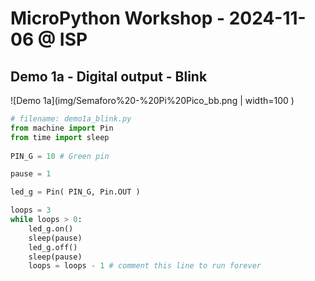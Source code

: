 # MicroPython Workshop - 2024-11-06 @ ISP


## Demo 1a - Digital output - Blink

![Demo 1a](img/Semaforo%20-%20Pi%20Pico_bb.png | width=100 )


```Python
# filename: demo1a_blink.py
from machine import Pin
from time import sleep
 
PIN_G = 10 # Green pin

pause = 1

led_g = Pin( PIN_G, Pin.OUT ) 

loops = 3
while loops > 0:
    led_g.on()
    sleep(pause)
    led_g.off()
    sleep(pause)
    loops = loops - 1 # comment this line to run forever
```
